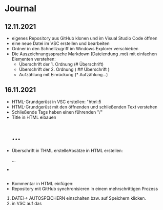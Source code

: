 # Journal

## 12.11.2021
* eigenes Repository aus GitHub klonen und im Visual Studio Code öffnen
* eine neue Datei im VSC erstellen und bearbeiten
* Ordner in den Schnellzugriff im Windows Explorer verschieben
* Die Auszeichnungssprache Markdown (Dateiendung .md) mit einfachen Elementen verstehen:
    * Überschrift der 1. Ordnung (# Überschrift)
    * Überschrift der 2. Ordnung ( ## Überschrift )
    * Aufzählung mit Einrückung (* Aufzählung...)

## 16.11.2021
* HTML-Grundgerüst in VSC erstellen: "html:5
* HTML-Grundgerüst mit den öffnenden und schließenden Text verstehen
* Schließende Tags haben einen führenden "/"
* Title in HTML eibauen <h1>...</h1>
* Überschrift in THML erstelleAbsätze in HTML erstellen: <p>...<p> 
* 

## 
* Kommentar in HTML einfügen: <!--Ich bin ein Kommentar-->
* Repository mit GitHub synchronisieren in einem mehrschrittigen Prozess
1. DATEI-> AUTOSPEICHERN einschalten bzw. auf Speichern klicken.
2. in VSC auf das 